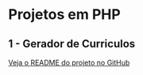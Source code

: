 # Projetos em PHP

## 1 - Gerador de Curriculos 
[Veja o README do projeto no GitHub]([https://github.com/hugosilveira/ProjetosPHP/blob/main/generator_resume/README.md])
